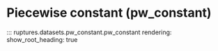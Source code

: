 # Piecewise constant (pw_constant)

::: ruptures.datasets.pw_constant.pw_constant
    rendering:
        show_root_heading: true
